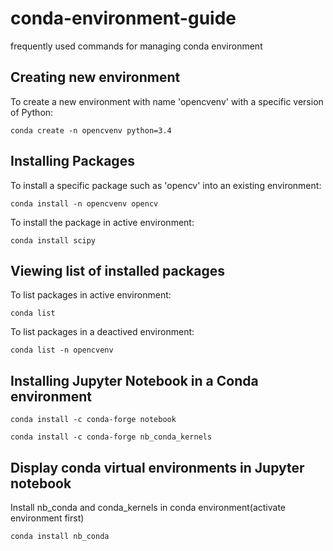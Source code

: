 # conda-environment-guide
frequently used commands for managing conda environment

## Creating new environment

To create a new environment with name 'opencvenv' with a specific version of Python:

`conda create -n opencvenv python=3.4`

## Installing Packages

To install a specific package such as 'opencv' into an existing environment:

`conda install -n opencvenv opencv`

To install the package in active environment:

`conda install scipy`

## Viewing list of installed packages

To list packages in active environment:

`conda list`

To list packages in a deactived environment:

`conda list -n opencvenv`

## Installing Jupyter Notebook in a Conda environment

`conda install -c conda-forge notebook`

`conda install -c conda-forge nb_conda_kernels`

## Display conda virtual environments in Jupyter notebook

Install nb_conda and conda_kernels in conda environment(activate environment first)

`conda install nb_conda`
